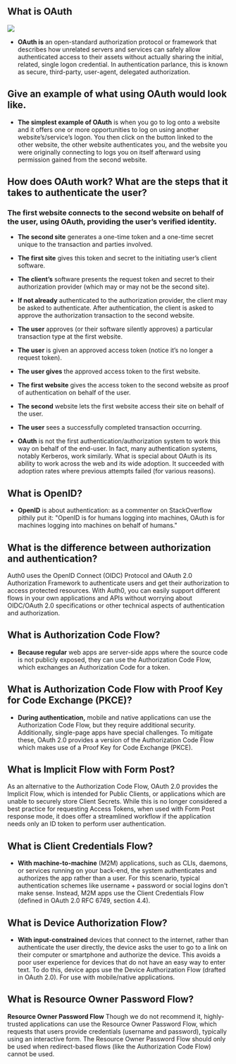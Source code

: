 ## What is OAuth


![](https://docs.oracle.com/cd/E50612_01/doc.11122/oauth_guide/content/images/oauth/oauth_overview.png)


- **OAuth is** an open-standard authorization protocol or framework that describes how unrelated servers and services can safely allow authenticated access to their assets without actually sharing the initial, related, single logon credential. In authentication parlance, this is known as secure, third-party, user-agent, delegated authorization.


## Give an example of what using OAuth would look like.


- **The simplest example of OAuth** is when you go to log onto a website and it offers one or more opportunities to log on using another website’s/service’s logon. You then click on the button linked to the other website, the other website authenticates you, and the website you were originally connecting to logs you on itself afterward using permission gained from the second website.

## How does OAuth work? What are the steps that it takes to authenticate the user?

### The first website connects to the second website on behalf of the user, using OAuth, providing the user’s verified identity.

- **The second site** generates a one-time token and a one-time secret unique to the transaction and parties involved.

- **The first site** gives this token and secret to the initiating user’s client software.

- **The client’s** software presents the request token and secret to their authorization provider (which may or may not be the second site).

- **If not already** authenticated to the authorization provider, the client may be asked to authenticate. After authentication, the client is asked to approve the authorization transaction to the second website.


- **The user** approves (or their software silently approves) a particular transaction type at the first website.

- **The user** is given an approved access token (notice it’s no longer a request token).

- **The user gives** the approved access token to the first website.

- **The first website** gives the access token to the second website as proof of authentication on behalf of the user.

- **The second** website lets the first website access their site on behalf of the user.

- **The user** sees a successfully completed transaction occurring.

- **OAuth** is not the first authentication/authorization system to work this way on behalf of the end-user. In fact, many authentication systems, notably Kerberos, work similarly. What is special about OAuth is its ability to work across the web and its wide adoption. It succeeded with adoption rates where previous attempts failed (for various reasons).


## What is OpenID?


- **OpenID** is about authentication: as a commenter on StackOverflow pithily put it: "OpenID is for humans logging into machines, OAuth is for machines logging into machines on behalf of humans."



## What is the difference between authorization and authentication?

Auth0 uses the OpenID Connect (OIDC) Protocol and OAuth 2.0 Authorization Framework to authenticate users and get their authorization to access protected resources. With Auth0, you can easily support different flows in your own applications and APIs without worrying about OIDC/OAuth 2.0 specifications or other technical aspects of authentication and authorization.

## What is Authorization Code Flow?

- **Because regular** web apps are server-side apps where the source code is not publicly exposed, they can use the Authorization Code Flow, which exchanges an Authorization Code for a token.


## What is Authorization Code Flow with Proof Key for Code Exchange (PKCE)?

- **During authentication,** mobile and native applications can use the Authorization Code Flow, but they require additional security. Additionally, single-page apps have special challenges. To mitigate these, OAuth 2.0 provides a version of the Authorization Code Flow which makes use of a Proof Key for Code Exchange (PKCE).

## What is Implicit Flow with Form Post?

As an alternative to the Authorization Code Flow, OAuth 2.0 provides the Implicit Flow, which is intended for Public Clients, or applications which are unable to securely store Client Secrets. While this is no longer considered a best practice for requesting Access Tokens, when used with Form Post response mode, it does offer a streamlined workflow if the application needs only an ID token to perform user authentication.


## What is Client Credentials Flow?


- **With machine-to-machine** (M2M) applications, such as CLIs, daemons, or services running on your back-end, the system authenticates and authorizes the app rather than a user. For this scenario, typical authentication schemes like username + password or social logins don't make sense. Instead, M2M apps use the Client Credentials Flow (defined in OAuth 2.0 RFC 6749, section 4.4).


## What is Device Authorization Flow?

- **With input-constrained** devices that connect to the internet, rather than authenticate the user directly, the device asks the user to go to a link on their computer or smartphone and authorize the device. This avoids a poor user experience for devices that do not have an easy way to enter text. To do this, device apps use the Device Authorization Flow (drafted in OAuth 2.0). For use with mobile/native applications.


## What is Resource Owner Password Flow?

**Resource Owner Password Flow**
Though we do not recommend it, highly-trusted applications can use the Resource Owner Password Flow, which requests that users provide credentials (username and password), typically using an interactive form. The Resource Owner Password Flow should only be used when redirect-based flows (like the Authorization Code Flow) cannot be used.